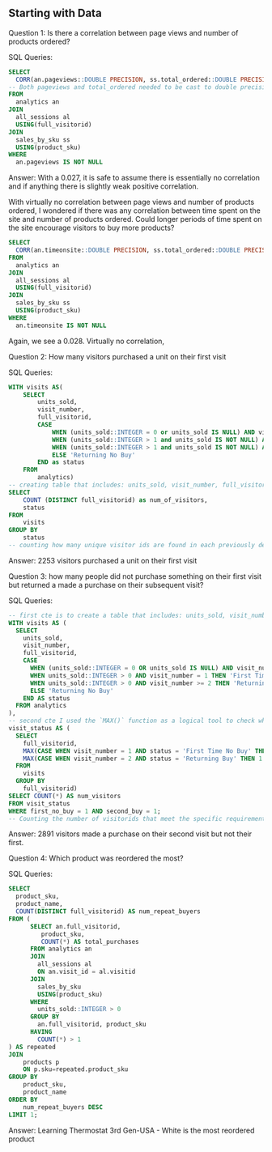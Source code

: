 ## Starting with Data

Question 1: Is there a correlation between page views and number of products ordered?

SQL Queries: 
``` sql
SELECT
  CORR(an.pageviews::DOUBLE PRECISION, ss.total_ordered::DOUBLE PRECISION) AS corr_views_orders
-- Both pageviews and total_ordered needed to be cast to double precision before I could succesfully run the `CORR()` function
FROM
  analytics an
JOIN
  all_sessions al 
  USING(full_visitorid)
JOIN
  sales_by_sku ss 
  USING(product_sku)
WHERE
  an.pageviews IS NOT NULL
```

Answer: With a 0.027, it is safe to assume there is essentially no correlation and if anything there is slightly weak positive correlation.

With virtually no correlation between page views and number of products ordered, I wondered if there was any correlation between time spent on the site and number of products ordered. Could longer periods of time spent on the site encourage visitors to buy more products?

``` sql
SELECT
  CORR(an.timeonsite::DOUBLE PRECISION, ss.total_ordered::DOUBLE PRECISION) AS corr_views_orders
FROM
  analytics an
JOIN
  all_sessions al 
  USING(full_visitorid)
JOIN
  sales_by_sku ss 
  USING(product_sku)
WHERE
  an.timeonsite IS NOT NULL
```

Again, we see a 0.028. Virtually no correlation, 


Question 2: How many visitors purchased a unit on their first visit

SQL Queries: 
``` sql
WITH visits AS(
	SELECT
		units_sold,
		visit_number,
		full_visitorid,
		CASE 
			WHEN (units_sold::INTEGER = 0 or units_sold IS NULL) AND visit_number = 1 THEN 'First Time No Buy'
			WHEN (units_sold::INTEGER > 1 and units_sold IS NOT NULL) AND visit_number = 1 THEN 'First Time Buy'
			WHEN (units_sold::INTEGER > 1 and units_sold IS NOT NULL) AND visit_number >= 2 THEN 'Returning Buy'
			ELSE 'Returning No Buy'
		END as status
	FROM
		analytics)
-- creating table that includes: units_sold, visit_number, full_visitorid and defines the type of visit based on purchase activity
SELECT
	COUNT (DISTINCT full_visitorid) as num_of_visitors,
	status
FROM
	visits
GROUP BY
	status
-- counting how many unique visitor ids are found in each previously defined visit category (eliminating duplicate rows)
```

Answer: 2253 visitors purchased a unit on their first visit

Question 3: how many people did not purchase something on their first visit but returned a made a purchase on their subsequent visit?

SQL Queries:
``` sql
-- first cte is to create a table that includes: units_sold, visit_number, full_visitorid and defines the type of visit based on purchase activity
WITH visits AS (
  SELECT
    units_sold,
    visit_number,
    full_visitorid,
    CASE 
      WHEN (units_sold::INTEGER = 0 OR units_sold IS NULL) AND visit_number = 1 THEN 'First Time No Buy'
      WHEN units_sold::INTEGER > 0 AND visit_number = 1 THEN 'First Time Buy'
      WHEN units_sold::INTEGER > 0 AND visit_number >= 2 THEN 'Returning Buy'
      ELSE 'Returning No Buy'
    END AS status
  FROM analytics
),
-- second cte I used the `MAX()` function as a logical tool to check whether a specific condition occurred at least once for each visitor. `MAX()` works effectively here because the `CASE` statements return binary values. `MAX()` scans all visits for that user and returns `1` if the condition is met in any row, or `0` if it's never met.
visit_status AS (
  SELECT
    full_visitorid,
    MAX(CASE WHEN visit_number = 1 AND status = 'First Time No Buy' THEN 1 ELSE 0 END) AS first_no_buy,
    MAX(CASE WHEN visit_number = 2 AND status = 'Returning Buy' THEN 1 ELSE 0 END) AS second_buy
  FROM
    visits
  GROUP BY
    full_visitorid)
SELECT COUNT(*) AS num_visitors
FROM visit_status
WHERE first_no_buy = 1 AND second_buy = 1;
-- Counting the number of visitorids that meet the specific requirements outlined in the `WHERE` function
```

Answer:
2891 visitors made a purchase on their second visit but not their first.


Question 4: Which product was reordered the most?

SQL Queries:
```sql
SELECT
  product_sku,
  product_name,
  COUNT(DISTINCT full_visitorid) AS num_repeat_buyers
FROM (
	  SELECT an.full_visitorid,
		 product_sku,
		 COUNT(*) AS total_purchases
	  FROM analytics an
	  JOIN
		all_sessions al
		ON an.visit_id = al.visitid
	  JOIN
		sales_by_sku
		USING(product_sku)
	  WHERE
		units_sold::INTEGER > 0
	  GROUP BY
		an.full_visitorid, product_sku
	  HAVING
		COUNT(*) > 1
) AS repeated 
JOIN
	products p
	ON p.sku=repeated.product_sku
GROUP BY
	product_sku,
	product_name
ORDER BY
	num_repeat_buyers DESC
LIMIT 1;
```
Answer: Learning Thermostat 3rd Gen-USA - White is the most reordered product

